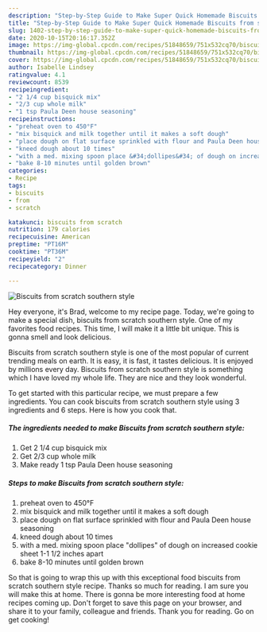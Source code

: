 ```yaml
---
description: "Step-by-Step Guide to Make Super Quick Homemade Biscuits from scratch southern style"
title: "Step-by-Step Guide to Make Super Quick Homemade Biscuits from scratch southern style"
slug: 1402-step-by-step-guide-to-make-super-quick-homemade-biscuits-from-scratch-southern-style
date: 2020-10-15T20:16:17.352Z
image: https://img-global.cpcdn.com/recipes/51848659/751x532cq70/biscuits-from-scratch-southern-style-recipe-main-photo.jpg
thumbnail: https://img-global.cpcdn.com/recipes/51848659/751x532cq70/biscuits-from-scratch-southern-style-recipe-main-photo.jpg
cover: https://img-global.cpcdn.com/recipes/51848659/751x532cq70/biscuits-from-scratch-southern-style-recipe-main-photo.jpg
author: Isabelle Lindsey
ratingvalue: 4.1
reviewcount: 8539
recipeingredient:
- "2 1/4 cup bisquick mix"
- "2/3 cup whole milk"
- "1 tsp Paula Deen house seasoning"
recipeinstructions:
- "preheat oven to 450°F"
- "mix bisquick and milk together until it makes a soft dough"
- "place dough on flat surface sprinkled with flour and Paula Deen house seasoning"
- "kneed dough about 10 times"
- "with a med. mixing spoon place &#34;dollipes&#34; of dough on increased cookie sheet 1-1 1/2 inches apart"
- "bake 8-10 minutes until golden brown"
categories:
- Recipe
tags:
- biscuits
- from
- scratch

katakunci: biscuits from scratch 
nutrition: 179 calories
recipecuisine: American
preptime: "PT16M"
cooktime: "PT36M"
recipeyield: "2"
recipecategory: Dinner

---
```



![Biscuits from scratch southern style](https://img-global.cpcdn.com/recipes/51848659/751x532cq70/biscuits-from-scratch-southern-style-recipe-main-photo.jpg)

Hey everyone, it's Brad, welcome to my recipe page. Today, we're going to make a special dish, biscuits from scratch southern style. One of my favorites food recipes. This time, I will make it a little bit unique. This is gonna smell and look delicious.

Biscuits from scratch southern style is one of the most popular of current trending meals on earth. It is easy, it is fast, it tastes delicious. It is enjoyed by millions every day. Biscuits from scratch southern style is something which I have loved my whole life. They are nice and they look wonderful.




To get started with this particular recipe, we must prepare a few ingredients. You can cook biscuits from scratch southern style using 3 ingredients and 6 steps. Here is how you cook that.

<!--inarticleads1-->

##### The ingredients needed to make Biscuits from scratch southern style:

1. Get 2 1/4 cup bisquick mix
1. Get 2/3 cup whole milk
1. Make ready 1 tsp Paula Deen house seasoning




<!--inarticleads2-->

##### Steps to make Biscuits from scratch southern style:

1. preheat oven to 450°F
1. mix bisquick and milk together until it makes a soft dough
1. place dough on flat surface sprinkled with flour and Paula Deen house seasoning
1. kneed dough about 10 times
1. with a med. mixing spoon place &#34;dollipes&#34; of dough on increased cookie sheet 1-1 1/2 inches apart
1. bake 8-10 minutes until golden brown




So that is going to wrap this up with this exceptional food biscuits from scratch southern style recipe. Thanks so much for reading. I am sure you will make this at home. There is gonna be more interesting food at home recipes coming up. Don't forget to save this page on your browser, and share it to your family, colleague and friends. Thank you for reading. Go on get cooking!

